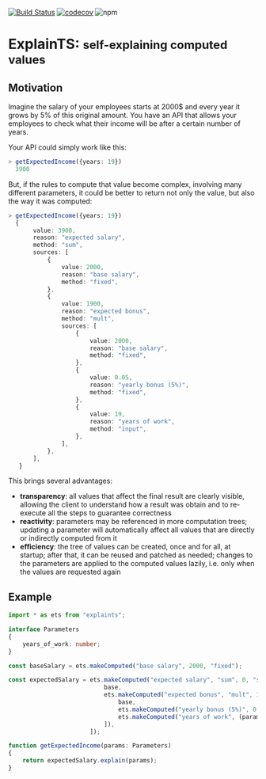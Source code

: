 [![Build Status](https://travis-ci.org/lodo1995/explaints.svg?branch=master)](https://travis-ci.org/lodo1995/explaints)
[![codecov](https://codecov.io/gh/lodo1995/explaints/branch/master/graph/badge.svg)](https://codecov.io/gh/lodo1995/explaints)
![npm](https://img.shields.io/npm/v/explaints.svg)

# ExplainTS: <small> self-explaining computed values </small>

## Motivation

Imagine the salary of your employees starts at 2000$ and every year it grows by 5% of this original amount.
You have an API that allows your employees to check what their income will be after a certain number of years.

Your API could simply work like this:
```ts
> getExpectedIncome({years: 19})
  3900
```

But, if the rules to compute that value become complex, involving many different parameters, it could be better to
return not only the value, but also the way it was computed:

```ts
> getExpectedIncome({years: 19})
  {
       value: 3900,
       reason: "expected salary",
       method: "sum",
       sources: [
           {
               value: 2000,
               reason: "base salary",
               method: "fixed",
           },
           {
               value: 1900,
               reason: "expected bonus",
               method: "mult",
               sources: [
                   {
                       value: 2000,
                       reason: "base salary",
                       method: "fixed",
                   },
                   {
                       value: 0.05,
                       reason: "yearly bonus (5%)",
                       method: "fixed",
                   },
                   {
                       value: 19,
                       reason: "years of work",
                       method: "input",
                   },
               ],
           },
       ],
   }
```

This brings several advantages:
- **transparency**: all values that affect the final result are clearly visible, allowing the client to understand how
                    a result was obtain and to re-execute all the steps to guarantee correctness
- **reactivity**: parameters may be referenced in more computation trees; updating a parameter will automatically
                  affect all values that are directly or indirectly computed from it
- **efficiency**: the tree of values can be created, once and for all, at startup; after that, it can be reused and
                  patched as needed; changes to the parameters are applied to the computed values lazily, i.e. only
                  when the values are requested again

## Example

```ts
import * as ets from "explaints";

interface Parameters
{
    years_of_work: number;
}

const baseSalary = ets.makeComputed("base salary", 2000, "fixed");

const expectedSalary = ets.makeComputed("expected salary", "sum", 0, "sum", [
                           base,
                           ets.makeComputed("expected bonus", "mult", 1, "mult", [
                               base,
                               ets.makeComputed("yearly bonus (5%)", 0.05, "fixed"),
                               ets.makeComputed("years of work", (params: Parameters) => params.years_of_work, "input"),
                           ]),
                       ]);

function getExpectedIncome(params: Parameters)
{
    return expectedSalary.explain(params);
}
```
